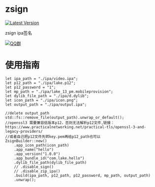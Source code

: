 # zsign
[![Latest Version](https://img.shields.io/crates/v/zsign.svg)](https://crates.io/crates/zsign)

zsign ipa签名

[![QQ群](https://img.shields.io/badge/QQ%E7%BE%A4-799168925-blue)](http://qm.qq.com/cgi-bin/qm/qr?_wv=1027&k=dLoye8pBcO60zGzqLjGO0l-GgMIaf6wQ&authKey=LfxBdZ5A%2F9eWJbKpzTcuWPjmQu5UdIJ3TVTpqRAQYkCID50WLkYoIXcGxGKzupG3&noverify=0&group_code=799168925)

# 使用指南
```
let ipa_path = "./ipa/video.ipa";
let p12_path = "./ipa/lake.p12";
let p12_password = "1";
let mp_path = "./ipa/lake_13_pm.mobileprovision";
let dylib_file_path = "./ipa/d.dylib";
let icon_path = "./ipa/icon.png";
let output_path = "./ipa/output.ipa";

//delete output_path
std::fs::remove_file(output_path).unwrap_or_default();
//openssl3 需要兼容低版本p12，否则无法解析p12文件,链接：https://www.practicalnetworking.net/practical-tls/openssl-3-and-legacy-providers/
//或者自己把p12文件先转key.pem再给p12_path也可以
ZsignBuilder::new()
    .app_icon_path(icon_path)
    .app_name("hello")
    .app_version("1.0.0")
    .app_bundle_id("com.lake.hello")
    .dylib_file_path(dylib_file_path)
    // .disable_sign()
    // .disable_zip_ipa()
    .build(ipa_path, p12_path, p12_password, mp_path, output_path)
    .unwrap();
```